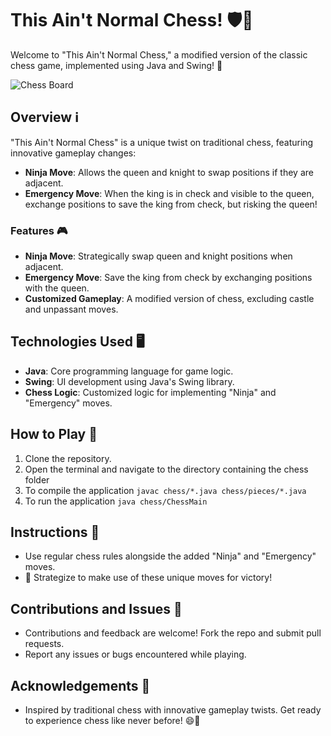 # This Ain't Normal Chess! 🛡️👑

Welcome to "This Ain't Normal Chess," a modified version of the classic chess game, implemented using Java and Swing! 🚀

![Chess Board](link-to-your-chessboard-image.png)

## Overview ℹ️

"This Ain't Normal Chess" is a unique twist on traditional chess, featuring innovative gameplay changes:

- **Ninja Move**: Allows the queen and knight to swap positions if they are adjacent.
- **Emergency Move**: When the king is in check and visible to the queen, exchange positions to save the king from check, but risking the queen!

### Features 🎮

- **Ninja Move**: Strategically swap queen and knight positions when adjacent.
- **Emergency Move**: Save the king from check by exchanging positions with the queen.
- **Customized Gameplay**: A modified version of chess, excluding castle and unpassant moves.

## Technologies Used 🖥️

- **Java**: Core programming language for game logic.
- **Swing**: UI development using Java's Swing library.
- **Chess Logic**: Customized logic for implementing "Ninja" and "Emergency" moves.

## How to Play 🎯

1. Clone the repository.
2. Open the terminal and navigate to the directory containing the chess folder
3. To compile the application
	`javac chess/*.java chess/pieces/*.java`
4. To run the application
	`java chess/ChessMain`

## Instructions 📜

- Use regular chess rules alongside the added "Ninja" and "Emergency" moves.
- 🧠 Strategize to make use of these unique moves for victory!

## Contributions and Issues 🤝

- Contributions and feedback are welcome! Fork the repo and submit pull requests.
- Report any issues or bugs encountered while playing.

## Acknowledgements 🙌

- Inspired by traditional chess with innovative gameplay twists.
Get ready to experience chess like never before! 😄🏁
